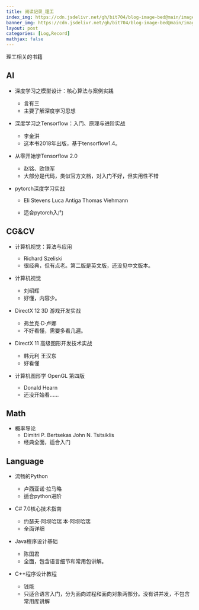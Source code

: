 ```yaml
---
title: 阅读记录_理工
index_img: https://cdn.jsdelivr.net/gh/bit704/blog-image-bed@main/image/2022-09-18-阅读记录_理工.jpg
banner_img: https://cdn.jsdelivr.net/gh/bit704/blog-image-bed@main/image/2022-09-18-阅读记录_理工.jpg
layout: post
categories: [Log,Record]
mathjax: false
---
```


理工相关的书籍

<!-- more -->

## AI

- 深度学习之模型设计：核心算法与案例实践	
  - 言有三
  - 主要了解深度学习思想

- 深度学习之Tensorflow：入门、原理与进阶实战	
  - 李金洪
  - 这本书2018年出版，基于tensorflow1.4。

- 从零开始学Tensorflow 2.0	
  - 赵铭、欧铁军
  - 大部分是代码，类似官方文档，对入门不好，但实用性不错

- pytorch深度学习实战	
  - Eli Stevens   Luca Antiga   Thomas Viehmann
  
  - 适合pytorch入门
  
    


## CG&CV

- 计算机视觉：算法与应用

  - Richard Szeliski
  - 很经典，但有点老。第二版是英文版，还没见中文版本。
- 计算机视觉

  - 刘绍辉
  - 好懂，内容少。
- DirectX 12 3D 游戏开发实战

  - 弗兰克·D·卢娜
  - 不好看懂，需要多看几遍。
- DirectX 11 高级图形开发技术实战

  - 韩元利 王汉东
  - 好看懂
- 计算机图形学 OpenGL 第四版

  - Donald Hearn
  - 还没开始看……

##  Math

- 概率导论
  - Dimitri P. Bertsekas      John N. Tsitsiklis
  - 经典全面，适合入门

## Language

- 流畅的Python

  - 卢西亚诺·拉马略
  - 适合python进阶
- C# 7.0核心技术指南
  - 约瑟夫·阿坝哈瑞  本·阿坝哈瑞
  - 全面详细

- Java程序设计基础
  - 陈国君
  - 全面，包含语言细节和常用包讲解。

- C++程序设计教程

  - 钱能
  - 只适合语言入门，分为面向过程和面向对象两部分。没有讲并发，不包含常用库讲解
